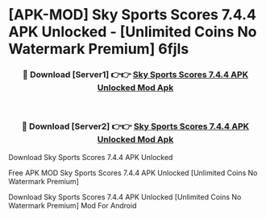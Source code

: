 # [APK-MOD] Sky Sports Scores 7.4.4 APK Unlocked - [Unlimited Coins No Watermark Premium] 6fjls



<div align="center">
<h3>🔴 Download [Server1] 👉👉 <a href="https://momento.my/?title=Sky_Sports_Scores_7.4.4_APK_Unlocked">Sky Sports Scores 7.4.4 APK Unlocked Mod Apk</a></h3><br>

<h3>🔴 Download [Server2] 👉👉 <a href="https://momento.my/?title=Sky_Sports_Scores_7.4.4_APK_Unlocked">Sky Sports Scores 7.4.4 APK Unlocked Mod Apk</a></h3>
</div>



Download Sky Sports Scores 7.4.4 APK Unlocked 

Free APK MOD Sky Sports Scores 7.4.4 APK Unlocked [Unlimited Coins No Watermark Premium]

Download Sky Sports Scores 7.4.4 APK Unlocked [Unlimited Coins No Watermark Premium] Mod For Android
